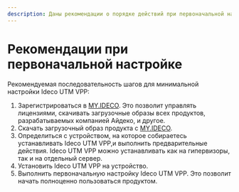 ```yaml
---
description: Даны рекомендации о порядке действий при первоначальной настройке Ideco VPP.
---
```


# Рекомендации при первоначальной настройке

Рекомендуемая последовательность шагов для минимальной настройки Ideco UTM VPP:

1. Зарегистрироваться в [MY.IDECO](https://my.ideco.ru/). Это позволит управлять лицензиями, скачивать загрузочные образы всех продуктов, разрабатываемых компанией Айдеко, и другое.
2. Скачать загрузочный образ продукта с [MY.IDECO](https://my.ideco.ru/). 
3. Определиться с устройством, на которое собираетесь устанавливать Ideco UTM VPP,и выполнить предварительные действия. Ideco UTM VPP можно устанавливать как на гипервизоры, так и на отдельный сервер.
4. Установить Ideco UTM VPP на устройство.
5. Выполнить первоначальную настройку Ideco UTM VPP. Это позволит начать полноценно пользоваться продуктом.